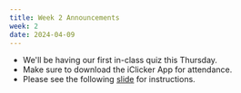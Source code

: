 ```yaml
---
title: Week 2 Announcements
week: 2
date: 2024-04-09
---
```


* We'll be having our first in-class quiz this Thursday.
* Make sure to download the iClicker App for attendance.
* Please see the following [slide](assets/slides/class_quiz.pdf) for instructions.
